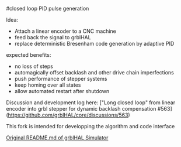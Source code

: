 #closed loop PID pulse generation


Idea:  
- Attach a linear encoder to a CNC machine
- feed back the signal to grblHAL
- replace deterministic Bresenham code generation by adaptive PID

expected benefits:
- no loss of steps
- automagically offset backlash and other drive chain imperfections
- push performance of stepper systems
- keep homing over all states
- allow automated restart after shutdown

Discussion and development log here:
["Long closed loop" from linear encoder into grbl stepper for dynamic backlash compensation #563]
(https://github.com/grblHAL/core/discussions/563)

This fork is intended for developping the algorithm and code interface

[Original README.md of grblHAL Simulator](README_orig.md)


